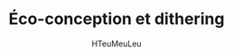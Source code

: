 ---
layout: post
title: "Éco-conception et dithering"
link: https://www.hteumeuleu.fr/eco-conception-et-dithering
author: "HTeuMeuLeu"
published_date: "25/04/2025"
description: "S’il y a bien un truc qui m’énerve, ce sont les sites soit disant « éco-conçus » qui appliquent un effet de « dithering » (diffusion d’erreur en français, aussi parfois désigné comme un effet de tramage) sur leurs images."
language: "fr"
categories: "Liens"
tags: "éco-conception"
og-tags: "éco-conception"
permalink: /:categories/:year/:month/:day/:title/
---